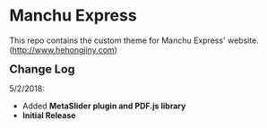 # Manchu Express

This repo contains the custom theme for Manchu Express' website. (http://www.hehongjiny.com)


<strong style="font-size:20px">Change Log</strong><br />

5/2/2018:
<ul><li>Added <b>MetaSlider<b> plugin and <b>PDF.js</b> library</li>
<li>Initial Release</li>
</ul>
<br />


